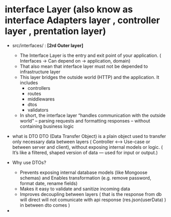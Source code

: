 # interface Layer (also know as interface Adapters layer , controller layer , prentation layer) 

* src/interfaces/ : 
     **[2rd Outer layer]**
    - The Interface Layer  is the entry and exit point of your application. ( Interfaces -> Can depend on -> application, domain)
    - That also mean that interface layer must not be depended to infrastructure layer 
    - This layer bridges the outside world (HTTP) and the application. It includes 
        - controllers
        - routes
        - middlewares
        - dtos
        - validators

    * In short, the interface layer “handles communication with the outside world” – parsing requests and formatting responses – without containing business logic

* what is DTO 
    DTO (Data Transfer Object) is a plain object used to transfer only necessary data between layers ( Controller <--> Use-case or between server and client), without exposing internal models or logic. ( It’s like a filtered, shaped version of data — used for input or output.)

* Why use DTOs?
    - Prevents exposing internal database models (like Mongoose schemas) and Enables transformation (e.g. remove password, format date, rename fields)
    - Makes it easy to validate and sanitize incoming data
    - Improves decoupling between layers ( that is the response from db will direct will not comunicate with api response (res.json(userData) ) in between dto comes  )

*  
